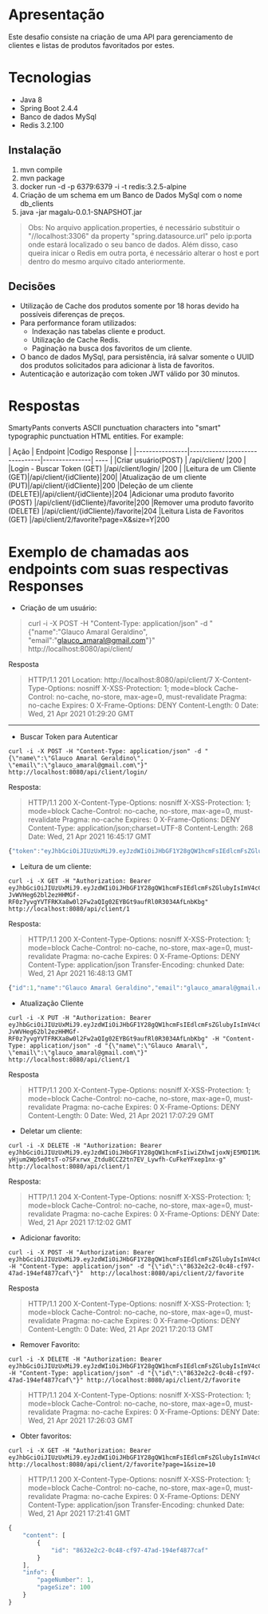 # Apresentação
Este desafio consiste na criação de uma API para gerenciamento de clientes e listas de produtos favoritados por estes.

# Tecnologias
- Java 8
- Spring Boot 2.4.4
- Banco de dados MySql
- Redis  3.2.100

## Instalação

1. mvn compile
2. mvn package
3. docker run -d -p 6379:6379 -i -t redis:3.2.5-alpine
4. Criação de um schema em um Banco de Dados MySql com o nome db_clients
5. java -jar magalu-0.0.1-SNAPSHOT.jar
> Obs: No arquivo application.properties, é necessário substituir o "//localhost:3306" da property "spring.datasource.url" pelo ip:porta onde estará localizado o seu banco de dados. Além disso, caso queira inicar o Redis em outra porta, é necessário alterar o host e port  dentro do mesmo arquivo citado anteriormente.

## Decisões

- Utilização de Cache dos produtos somente por 18 horas devido ha possíveis diferenças de preços.
- Para performance foram utilizados:
	- Indexação nas tabelas cliente e product.
	- Utilização de Cache Redis.
	- Paginação na busca dos favoritos de um cliente.
- O banco de dados MySql, para persistência,  irá salvar somente o UUID dos produtos solicitados para adicionar à lista de favoritos.
- Autenticação e autorização com token JWT válido por 30 minutos. 


# Respostas

SmartyPants converts ASCII punctuation characters into "smart" typographic punctuation HTML entities. For example:

|     Ação       | Endpoint                      |Codigo Response |
|----------------|-------------------------------|---------------| ---- |
|Criar usuário(POST)   | /api/client/          |200            |
|Login - Buscar Token (GET)          |/api/client/login/          |200            |
|Leitura de um Cliente (GET)|/api/client/{idCliente}|200|
|Atualização de um cliente (PUT)|/api/client/{idCliente}|200
|Deleção de um cliente (DELETE)|/api/client/{idCliente}|204
|Adicionar uma produto favorito (POST) |/api/client/{idCliente}/favorite|200
|Remover uma produto favorito (DELETE) |/api/client/{idCliente}/favorite|204
|Leitura Lista de Favoritos (GET) |/api/client/2/favorite?page=X&size=Y|200

# Exemplo de chamadas aos endpoints com suas respectivas Responses
- Criação de um usuário:
>curl -i -X POST -H "Content-Type: application/json" -d "{\"name\":\"Glauco Amaral Geraldino\", \"email\":\"glauco_amaral@gmail.com\"}" http://localhost:8080/api/client/
>
Resposta
>HTTP/1.1 201
Location: http://localhost:8080/api/client/7
X-Content-Type-Options: nosniff
X-XSS-Protection: 1; mode=block
Cache-Control: no-cache, no-store, max-age=0, must-revalidate
Pragma: no-cache
Expires: 0
X-Frame-Options: DENY
Content-Length: 0
Date: Wed, 21 Apr 2021 01:29:20 GMT
**********************************************************************************************************
- Buscar Token para Autenticar
```
curl -i -X POST -H "Content-Type: application/json" -d "{\"name\":\"Glauco Amaral Geraldino\", \"email\":\"glauco_amaral@gmail.com\"}" http://localhost:8080/api/client/login/
```
Resposta:
>HTTP/1.1 200
X-Content-Type-Options: nosniff
X-XSS-Protection: 1; mode=block
Cache-Control: no-cache, no-store, max-age=0, must-revalidate
Pragma: no-cache
Expires: 0
X-Frame-Options: DENY
Content-Type: application/json;charset=UTF-8
Content-Length: 268
Date: Wed, 21 Apr 2021 16:45:17 GMT
>
```js
{"token":"eyJhbGciOiJIUzUxMiJ9.eyJzdWIiOiJHbGF1Y28gQW1hcmFsIEdlcmFsZGlubyIsImV4cCI6MTYxOTAyMzgxNywicm9sIjpbIlJPTEVfVVNFUiJdLCJlbWFpbCI6ImdsYXVjb19hbWFyYWxAZ21haWwuY29tIiwiaWQiOjF9.soRZBvhKOD-JvWVHeg62bl2ezHHMGf-RF0z7yvgYVTFRKXa8w0l2Fw2aQIg02EYBGt9aufRl0R3034AfLnbKbg"}
```
- Leitura de um cliente:
```
curl -i -X GET -H "Authorization: Bearer eyJhbGciOiJIUzUxMiJ9.eyJzdWIiOiJHbGF1Y28gQW1hcmFsIEdlcmFsZGlubyIsImV4cCI6MTYxOTAyMzgxNywicm9sIjpbIlJPTEVfVVNFUiJdLCJlbWFpbCI6ImdsYXVjb19hbWFyYWxAZ21haWwuY29tIiwiaWQiOjF9.soRZBvhKOD-JvWVHeg62bl2ezHHMGf-RF0z7yvgYVTFRKXa8w0l2Fw2aQIg02EYBGt9aufRl0R3034AfLnbKbg"  http://localhost:8080/api/client/1
```
Resposta:
>HTTP/1.1 200
X-Content-Type-Options: nosniff
X-XSS-Protection: 1; mode=block
Cache-Control: no-cache, no-store, max-age=0, must-revalidate
Pragma: no-cache
Expires: 0
X-Frame-Options: DENY
Content-Type: application/json
Transfer-Encoding: chunked
Date: Wed, 21 Apr 2021 16:48:13 GMT
``` js
{"id":1,"name":"Glauco Amaral Geraldino","email":"glauco_amaral@gmail.com"}
```
- Atualização Cliente
```
curl -i -X PUT -H "Authorization: Bearer eyJhbGciOiJIUzUxMiJ9.eyJzdWIiOiJHbGF1Y28gQW1hcmFsIEdlcmFsZGlubyIsImV4cCI6MTYxOTAyMzgxNywicm9sIjpbIlJPTEVfVVNFUiJdLCJlbWFpbCI6ImdsYXVjb19hbWFyYWxAZ21haWwuY29tIiwiaWQiOjF9.soRZBvhKOD-JvWVHeg62bl2ezHHMGf-RF0z7yvgYVTFRKXa8w0l2Fw2aQIg02EYBGt9aufRl0R3034AfLnbKbg" -H "Content-Type: application/json" -d "{\"name\":\"Glauco Amaral\", \"email\":\"glauco_amaral@gmail.com\"}"  http://localhost:8080/api/client/1
``` 
Resposta
>HTTP/1.1 200
X-Content-Type-Options: nosniff
X-XSS-Protection: 1; mode=block
Cache-Control: no-cache, no-store, max-age=0, must-revalidate
Pragma: no-cache
Expires: 0
X-Frame-Options: DENY
Content-Length: 0
Date: Wed, 21 Apr 2021 17:07:29 GMT
>
- Deletar um cliente:
```
curl -i -X DELETE -H "Authorization: Bearer eyJhbGciOiJIUzUxMiJ9.eyJzdWIiOiJHbGF1Y28gQW1hcmFsIiwiZXhwIjoxNjE5MDI1MzEzLCJyb2wiOlsiUk9MRV9VU0VSIl0sImVtYWlsIjoiZ2xhdWNvX2FtYXJhbEBnbWFpbC5jb20iLCJpZCI6MX0.Kjn_QdncYHYAq3q25B9S4lndd-yHjum2Wp5e0tsT-o7SFxrwx_Ztdu8CCZ2tn7EV_Lywfh-CuFkeYFxep1nx-g"  http://localhost:8080/api/client/1
```
Resposta:
>HTTP/1.1 204
X-Content-Type-Options: nosniff
X-XSS-Protection: 1; mode=block
Cache-Control: no-cache, no-store, max-age=0, must-revalidate
Pragma: no-cache
Expires: 0
X-Frame-Options: DENY
Date: Wed, 21 Apr 2021 17:12:02 GMT
>

- Adicionar favorito:
```
curl -i -X POST -H "Authorization: Bearer eyJhbGciOiJIUzUxMiJ9.eyJzdWIiOiJHbGF1Y28gQW1hcmFsIEdlcmFsZGlubyIsImV4cCI6MTYxOTAyNTgyOCwicm9sIjpbIlJPTEVfVVNFUiJdLCJlbWFpbCI6ImdsYXVjb19hbWFyYWwyQGdtYWlsLmNvbSIsImlkIjoyfQ.QAYMj8a23VUg2pJPJOiKEqZgCPlos9Kk_JeF_FTUPi9G_IS8w3CDmYPBDjvzyxzkmvEjao1M5Nn5SCnpNdm8rQ" -H "Content-Type: application/json" -d "{\"id\":\"8632e2c2-0c48-cf97-47ad-194ef4877caf\"}"  http://localhost:8080/api/client/2/favorite
```
Resposta
>HTTP/1.1 200
X-Content-Type-Options: nosniff
X-XSS-Protection: 1; mode=block
Cache-Control: no-cache, no-store, max-age=0, must-revalidate
Pragma: no-cache
Expires: 0
X-Frame-Options: DENY
Content-Length: 0
Date: Wed, 21 Apr 2021 17:20:13 GMT
>
- Remover Favorito:
```
curl -i -X DELETE -H "Authorization: Bearer eyJhbGciOiJIUzUxMiJ9.eyJzdWIiOiJHbGF1Y28gQW1hcmFsIEdlcmFsZGlubyIsImV4cCI6MTYxOTAyNjE0NCwicm9sIjpbIlJPTEVfVVNFUiJdLCJlbWFpbCI6ImdsYXVjb19hbWFyYWwyQGdtYWlsLmNvbSIsImlkIjoyfQ.X8XEDaGSjWk5PhfYeyPAVElfP20ylefjK25Wf8W8r7Uu__5oOZpmtVCAXMd_MDo79XK8y3B3tM7I8JY4jwrzqA" -H "Content-Type: application/json" -d "{\"id\":\"8632e2c2-0c48-cf97-47ad-194ef4877caf\"}" http://localhost:8080/api/client/2/favorite
```
>HTTP/1.1 204
X-Content-Type-Options: nosniff
X-XSS-Protection: 1; mode=block
Cache-Control: no-cache, no-store, max-age=0, must-revalidate
Pragma: no-cache
Expires: 0
X-Frame-Options: DENY
Date: Wed, 21 Apr 2021 17:26:03 GMT
>

- Obter favoritos:
```
curl -i -X GET -H "Authorization: Bearer eyJhbGciOiJIUzUxMiJ9.eyJzdWIiOiJHbGF1Y28gQW1hcmFsIEdlcmFsZGlubyIsImV4cCI6MTYxOTAyNTgyOCwicm9sIjpbIlJPTEVfVVNFUiJdLCJlbWFpbCI6ImdsYXVjb19hbWFyYWwyQGdtYWlsLmNvbSIsImlkIjoyfQ.QAYMj8a23VUg2pJPJOiKEqZgCPlos9Kk_JeF_FTUPi9G_IS8w3CDmYPBDjvzyxzkmvEjao1M5Nn5SCnpNdm8rQ" http://localhost:8080/api/client/2/favorite?page=1&size=10
```
>HTTP/1.1 200
X-Content-Type-Options: nosniff
X-XSS-Protection: 1; mode=block
Cache-Control: no-cache, no-store, max-age=0, must-revalidate
Pragma: no-cache
Expires: 0
X-Frame-Options: DENY
Content-Type: application/json
Transfer-Encoding: chunked
Date: Wed, 21 Apr 2021 17:21:41 GMT
>
```js
{
    "content": [
        {
            "id": "8632e2c2-0c48-cf97-47ad-194ef4877caf"
        }
    ],
    "info": {
        "pageNumber": 1,
        "pageSize": 100
    }
}
```


